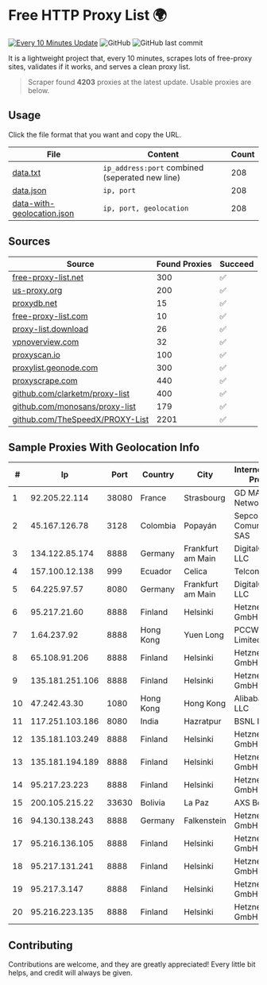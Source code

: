 
# Free HTTP Proxy List 🌍

[![Every 10 Minutes Update](https://github.com/mertguvencli/http-proxy-list/actions/workflows/main.yml/badge.svg?branch=main)](https://github.com/mertguvencli/http-proxy-list/actions/workflows/main.yml)
![GitHub](https://img.shields.io/github/license/mertguvencli/http-proxy-list)
![GitHub last commit](https://img.shields.io/github/last-commit/mertguvencli/http-proxy-list)

It is a lightweight project that, every 10 minutes, scrapes lots of free-proxy sites, validates if it works, and serves a clean proxy list.


> Scraper found **4203** proxies at the latest update. Usable proxies are below.

## Usage

Click the file format that you want and copy the URL.


|File|Content|Count|
|----|-------|-----|
|[data.txt](https://raw.githubusercontent.com/mertguvencli/http-proxy-list/main/proxy-list/data.txt)|`ip_address:port` combined (seperated new line)|208|
|[data.json](https://raw.githubusercontent.com/mertguvencli/http-proxy-list/main/proxy-list/data.json)|`ip, port`|208|
|[data-with-geolocation.json](https://raw.githubusercontent.com/mertguvencli/http-proxy-list/main/proxy-list/data-with-geolocation.json)|`ip, port, geolocation`|208|

## Sources

|Source|Found Proxies|Succeed|
|------|-------------|-------|
|[free-proxy-list.net](https://free-proxy-list.net)|300|✅|
|[us-proxy.org](https://www.us-proxy.org)|200|✅|
|[proxydb.net](http://proxydb.net)|15|✅|
|[free-proxy-list.com](https://free-proxy-list.com/?page=&port=&type%5B%5D=http&type%5B%5D=https&up_time=0&search=Search)|10|✅|
|[proxy-list.download](https://www.proxy-list.download/HTTP)|26|✅|
|[vpnoverview.com](https://vpnoverview.com/privacy/anonymous-browsing/free-proxy-servers)|32|✅|
|[proxyscan.io](https://www.proxyscan.io)|100|✅|
|[proxylist.geonode.com](https://proxylist.geonode.com/api/proxy-list?limit=300&page=1&sort_by=lastChecked&sort_type=desc&protocols=http,https)|300|✅|
|[proxyscrape.com](https://api.proxyscrape.com/v2/?request=displayproxies&protocol=http&timeout=10000&country=all&ssl=all&anonymity=all)|440|✅|
|[github.com/clarketm/proxy-list](https://raw.githubusercontent.com/clarketm/proxy-list/master/proxy-list-raw.txt)|400|✅|
|[github.com/monosans/proxy-list](https://raw.githubusercontent.com/monosans/proxy-list/main/proxies/http.txt)|179|✅|
|[github.com/TheSpeedX/PROXY-List](https://raw.githubusercontent.com/TheSpeedX/PROXY-List/master/http.txt)|2201|✅|


## Sample Proxies With Geolocation Info

|#|Ip|Port|Country|City|Internet Service Provider|
|-|--|----|-------|----|-------------------------|
|1|92.205.22.114|38080|France|Strasbourg|GD MASS Network|
|2|45.167.126.78|3128|Colombia|Popayán|Sepcom Comunicaciones SAS|
|3|134.122.85.174|8888|Germany|Frankfurt am Main|DigitalOcean, LLC|
|4|157.100.12.138|999|Ecuador|Celica|Telconet S.A|
|5|64.225.97.57|8080|Germany|Frankfurt am Main|DigitalOcean, LLC|
|6|95.217.21.60|8888|Finland|Helsinki|Hetzner Online GmbH|
|7|1.64.237.92|8888|Hong Kong|Yuen Long|PCCW IMS Limited|
|8|65.108.91.206|8888|Finland|Helsinki|Hetzner Online GmbH|
|9|135.181.251.106|8888|Finland|Helsinki|Hetzner Online GmbH|
|10|47.242.43.30|1080|Hong Kong|Hong Kong|Alibaba.com LLC|
|11|117.251.103.186|8080|India|Hazratpur|BSNL Internet|
|12|135.181.103.249|8888|Finland|Helsinki|Hetzner Online GmbH|
|13|135.181.194.189|8888|Finland|Helsinki|Hetzner Online GmbH|
|14|95.217.23.223|8888|Finland|Helsinki|Hetzner Online GmbH|
|15|200.105.215.22|33630|Bolivia|La Paz|AXS Bolivia S. A.|
|16|94.130.138.243|8888|Germany|Falkenstein|Hetzner Online GmbH|
|17|95.216.136.105|8888|Finland|Helsinki|Hetzner Online GmbH|
|18|95.217.131.241|8888|Finland|Helsinki|Hetzner Online GmbH|
|19|95.217.3.147|8888|Finland|Helsinki|Hetzner Online GmbH|
|20|95.216.223.135|8888|Finland|Helsinki|Hetzner Online GmbH|



## Contributing

Contributions are welcome, and they are greatly appreciated! Every
little bit helps, and credit will always be given.

